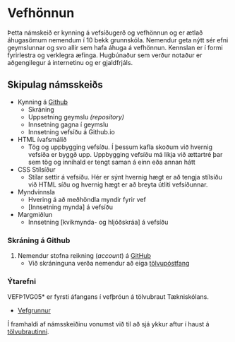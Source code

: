 # Vefhönnun

Þetta námskeið er kynning á vefsíðugerð og vefhönnun og er ætlað áhugasömum nemendum í 10 bekk grunnskóla. Nemendur geta nýtt sér efni geymslunnar og svo allir sem hafa áhuga á vefhönnun. Kennslan er í formi fyrirlestra og verklegra æfinga. Hugbúnaður sem verður notaður er aðgengilegur á internetinu og er gjaldfrjáls.

## Skipulag námsskeiðs

* Kynning á [Github](https://github.com/)
  * Skráning
  * Uppsetning geymslu _(repository)_
  * Innsetning gagna í geymslu
  * Innsetning vefsíðu á Github.io
* HTML ívafsmálið
  * Tög og uppbygging vefsíðu. Í þessum kafla skoðum við hvernig vefsíða er byggð upp. Uppbygging vefsíðu má líkja við ættartré þar sem tög og innihald er tengt saman á einn eða annan hátt
* CSS Stílsíður
  * Stílar settir á vefsíðu. Hér er sýnt hvernig hægt er að tengja stílsíðu við HTML síðu og hvernig hægt er að breyta útliti vefsíðunnar.
* Myndvinnsla
  * Hvering á að meðhöndla myndir fyrir vef
  * [Innsetning mynda] á vefsíðu
* Margmiðlun
  * Innsetning [kvikmynda- og hljóðskráa] á vefsíðu

### Skráning á Github

1. Nemendur stofna reikning (_account_) á [GitHub](https://github.com/)
   * Við skráninguna verða nemendur að eiga [tölvupóstfang](https://gmail.google.com/)

### Ýtarefni

VEFÞ1VG05* er fyrsti áfangans í vefþróun á tölvubraut Tækniskólans.
* [Vefgrunnur](https://vefgrunnur.github.io)

Í framhaldi af námsskeiðinu vonumst við til að sjá ykkur aftur í haust á [tölvubrautinni](https://tskoli.github.io/).
